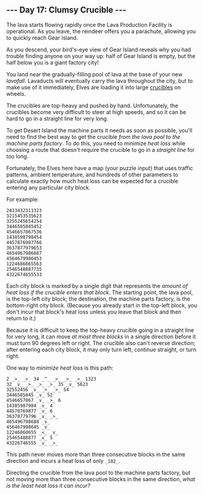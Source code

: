 ## \--- Day 17: Clumsy Crucible ---

The lava starts flowing rapidly once the Lava Production Facility is
operational. As you leave, the reindeer offers you a parachute, allowing you
to quickly reach Gear Island.

As you descend, your bird's-eye view of Gear Island reveals why you had
trouble finding anyone on your way up: half of Gear Island is empty, but the
half below you is a giant factory city!

You land near the gradually-filling pool of lava at the base of your new
_lavafall_. Lavaducts will eventually carry the lava throughout the city, but
to make use of it immediately, Elves are loading it into large
[crucibles](https://en.wikipedia.org/wiki/Crucible) on wheels.

The crucibles are top-heavy and pushed by hand. Unfortunately, the crucibles
become very difficult to steer at high speeds, and so it can be hard to go in
a straight line for very long.

To get Desert Island the machine parts it needs as soon as possible, you'll
need to find the best way to get the crucible _from the lava pool to the
machine parts factory_. To do this, you need to minimize _heat loss_ while
choosing a route that doesn't require the crucible to go in a _straight line_
for too long.

Fortunately, the Elves here have a map (your puzzle input) that uses traffic
patterns, ambient temperature, and hundreds of other parameters to calculate
exactly how much heat loss can be expected for a crucible entering any
particular city block.

For example:

    
    
    2413432311323
    3215453535623
    3255245654254
    3446585845452
    4546657867536
    1438598798454
    4457876987766
    3637877979653
    4654967986887
    4564679986453
    1224686865563
    2546548887735
    4322674655533
    

Each city block is marked by a single digit that represents the _amount of
heat loss if the crucible enters that block_. The starting point, the lava
pool, is the top-left city block; the destination, the machine parts factory,
is the bottom-right city block. (Because you already start in the top-left
block, you don't incur that block's heat loss unless you leave that block and
then return to it.)

Because it is difficult to keep the top-heavy crucible going in a straight
line for very long, it can move _at most three blocks_ in a single direction
before it must turn 90 degrees left or right. The crucible also can't reverse
direction; after entering each city block, it may only turn left, continue
straight, or turn right.

One way to _minimize heat loss_ is this path:

    
    
    2 _>_ _>_ 34 _^_ _>_ _>_ _>_ 1323
    32 _v_ _>_ _>_ _>_ 35 _v_ 5623
    32552456 _v_ _>_ _>_ 54
    3446585845 _v_ 52
    4546657867 _v_ _>_ 6
    14385987984 _v_ 4
    44578769877 _v_ 6
    36378779796 _v_ _>_
    465496798688 _v_
    456467998645 _v_
    12246868655 _<_ _v_
    25465488877 _v_ 5
    43226746555 _v_ _>_
    

This path never moves more than three consecutive blocks in the same direction
and incurs a heat loss of only `_102_`.

Directing the crucible from the lava pool to the machine parts factory, but
not moving more than three consecutive blocks in the same direction, _what is
the least heat loss it can incur?_

